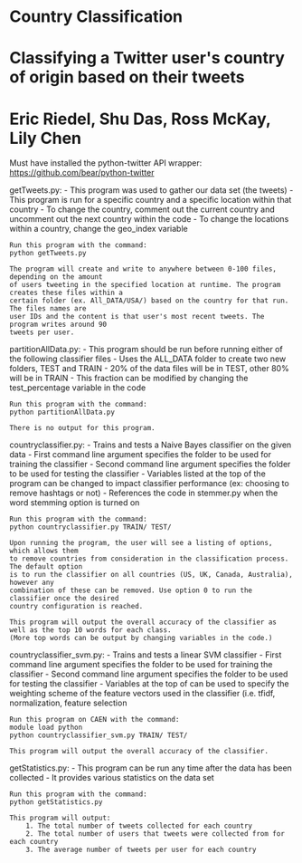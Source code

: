 # Country Classification
# Classifying a Twitter user's country of origin based on their tweets
# Eric Riedel, Shu Das, Ross McKay, Lily Chen

Must have installed the python-twitter API wrapper: https://github.com/bear/python-twitter

getTweets.py:
	- This program was used to gather our data set (the tweets)
	- This program is run for a specific country and a specific location within that country
	- To change the country, comment out the current country and uncomment out the next country within the code
	- To change the locations within a country, change the geo_index variable

	Run this program with the command:
	python getTweets.py

	The program will create and write to anywhere between 0-100 files, depending on the amount 
	of users tweeting in the specified location at runtime. The program creates these files within a 
	certain folder (ex. All_DATA/USA/) based on the country for that run. The files names are
	user IDs and the content is that user's most recent tweets. The program writes around 90 
	tweets per user.
	

partitionAllData.py:
	- This program should be run before running either of the following classifier files
	- Uses the ALL_DATA folder to create two new folders, TEST and TRAIN
	- 20% of the data files will be in TEST, other 80% will be in TRAIN
	- This fraction can be modified by changing the test_percentage variable in the code

	Run this program with the command:
	python partitionAllData.py     

	There is no output for this program.


countryclassifier.py:
	- Trains and tests a Naive Bayes classifier on the given data
	- First command line argument specifies the folder to be used for training the classifier
	- Second command line argument specifies the folder to be used for testing the classifier
	- Variables listed at the top of the program can be changed to impact classifier performance (ex: choosing to remove hashtags or not)
	- References the code in stemmer.py when the word stemming option is turned on

	Run this program with the command:
	python countryclassifier.py TRAIN/ TEST/

	Upon running the program, the user will see a listing of options, which allows them
	to remove countries from consideration in the classification process. The default option
	is to run the classifier on all countries (US, UK, Canada, Australia), however any
	combination of these can be removed. Use option 0 to run the classifier once the desired
	country configuration is reached.

	This program will output the overall accuracy of the classifier as well as the top 10 words for each class.
	(More top words can be output by changing variables in the code.)


countryclassifier_svm.py:
	- Trains and tests a linear SVM classifier 
	- First command line argument specifies the folder to be used for training the classifier 
	- Second command line argument specifies the folder to be used for testing the classifier 
	- Variables at the top of can be used to specify the weighting scheme of the feature vectors used in the classifier
	  (i.e. tfidf, normalization, feature selection
	
	Run this program on CAEN with the command: 
	module load python 
	python countryclassifier_svm.py TRAIN/ TEST/ 

	This program will output the overall accuracy of the classifier. 

getStatistics.py:
	- This program can be run any time after the data has been collected
	- It provides various statistics on the data set

	Run this program with the command:
	python getStatistics.py

	This program will output:
		1. The total number of tweets collected for each country
		2. The total number of users that tweets were collected from for each country
		3. The average number of tweets per user for each country
